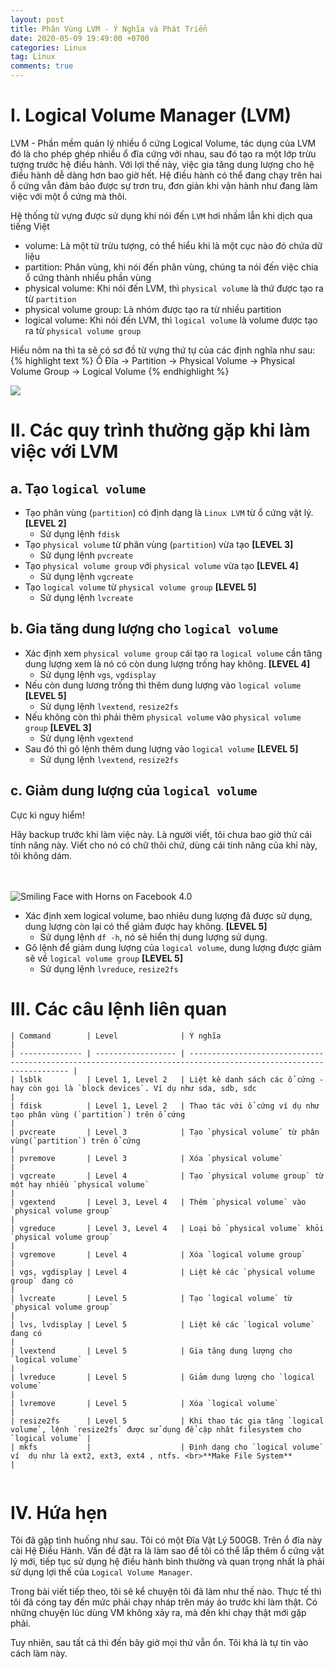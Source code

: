 ```yaml
---
layout: post
title: Phân Vùng LVM - Ý Nghĩa và Phát Triển
date: 2020-05-09 19:49:00 +0700
categories: Linux
tag: Linux
comments: true
---
```


# I. Logical Volume Manager (LVM)

LVM - Phần mềm quản lý nhiều ổ cứng Logical Volume, tác dụng của LVM đó là cho phép ghép nhiều ổ đĩa cứng với nhau, sau đó tạo ra một lớp trừu tượng trước hệ điều hành. Với lợi thế này, việc gia tăng dung lượng cho hệ điều hành dễ dàng hơn bao giờ hết. Hệ điều hành có thể đang chạy trên hai ổ cứng vẫn đảm bảo được sự trơn tru, đơn giản khi vận hành như đang làm việc với một ổ cứng mà thôi.

Hệ thống từ vựng được sử dụng khi nói đến `LVM` hơi nhầm lẫn khi dịch qua tiếng Việt

- volume: Là một từ trừu tượng, có thể hiểu khi là một cục nào đó chứa dữ liệu
- partition: Phân vùng, khi nói đến phân vùng, chúng ta nói đến việc chia ổ cứng thành nhiều phần vùng
- physical volume: Khi nói đến LVM, thì `physical volume` là thứ được tạo ra từ `partition`
- physical volume group: Là nhóm được tạo ra từ nhiều partition
- logical volume: Khi nói đến LVM, thì `logical volume` là volume được tạo ra từ `physical volume group`

Hiểu nôm na thì ta sẽ có sơ đồ từ vựng thứ tự của các định nghĩa như sau:
{% highlight text %}
Ổ Đĩa → Partition → Physical Volume → Physical Volume Group → Logical Volume
{% endhighlight %}



![](https://paper-attachments.dropbox.com/s_57426A14049B102F3EA6C3C52AF87106C341D5168299602654C5DD96EE34B365_1589805675958_1.png)

# II. Các quy trình thường gặp khi làm việc với LVM
## a. Tạo `logical volume`
- Tạo phân vùng (`partition`) có định dạng là `Linux LVM` từ ổ cứng vật lý.  **[LEVEL 2]**
    - Sử dụng lệnh `fdisk`
- Tạo `physical volume` từ phân vùng (`partition`) vừa tạo **[LEVEL 3]**
    - Sử dụng lệnh `pvcreate`
- Tạo `physical volume group` với `physical volume` vừa tạo **[LEVEL 4]**
    - Sử dụng lệnh `vgcreate`
- Tạo `logical volume` từ `physical volume group` **[LEVEL 5]**
    - Sử dụng lệnh `lvcreate`


## b. Gia tăng dung lượng cho `logical volume`
- Xác định xem `physical volume group`  cái tạo ra `logical volume`  cần tăng dung lượng xem là nó có còn dung lượng trống hay không. **[LEVEL 4]**
    - Sử dụng lệnh `vgs`, `vgdisplay`
- Nếu còn dung lương trống thì thêm dung lượng vào `logical volume` **[LEVEL 5]**
    - Sử dụng lệnh `lvextend`, `resize2fs`
- Nếu không còn thì phải thêm `physical volume` vào `physical volume group` **[LEVEL 3]**
    - Sử dụng lệnh `vgextend`
- Sau đó thì gõ lệnh thêm dung lượng vào `logical volume`  **[LEVEL 5]**
    - Sử dụng lệnh `lvextend`, `resize2fs`

## c. Giảm dung lượng của `logical volume`
Cực kì nguy hiểm!

Hãy backup trước khi làm việc này. Là người viết, tôi chưa bao giờ thử cái tính năng này. Viết cho nó có chữ thôi chứ, dùng cái tính năng của khỉ này, tôi không dám.

<br><br>![Smiling Face with Horns on Facebook 4.0](https://emojipedia-us.s3.dualstack.us-west-1.amazonaws.com/thumbs/120/facebook/230/smiling-face-with-horns_1f608.png)

- Xác định xem logical volume, bao nhiêu dung lượng đã được sử dụng, dung lượng còn lại có thể giảm được hay không. **[LEVEL 5]**
    - Sử dụng lệnh `df -h`, nó sẽ hiển thị dung lượng sử dụng.
- Gõ lệnh để giảm dung lượng của `logical volume`, dung lượng được giảm sẽ về `logical volume group`  **[LEVEL 5]**
    - Sử dụng lệnh `lvreduce`, `resize2fs`



# III. Các câu lệnh liên quan
```
| Command        | Level              | Ý nghĩa                                                                                                           |
| -------------- | ------------------ | ----------------------------------------------------------------------------------------------------------------- |
| lsblk          | Level 1, Level 2   | Liệt kê danh sách các ổ cứng - hay còn gọi là `block devices`. Ví dụ như sda, sdb, sdc                            |
| fdisk          | Level 1, Level 2   | Thao tác với ổ cứng ví dụ như tạo phân vùng (`partition`) trên ổ cứng                                             |
| pvcreate       | Level 3            | Tạo `physical volume` từ phân vùng(`partition`) trên ổ cứng                                                       |
| pvremove       | Level 3            | Xóa `physical volume`                                                                                             |
| vgcreate       | Level 4            | Tạo `physical volume group` từ một hay nhiều `physical volume`                                                    |
| vgextend       | Level 3, Level 4   | Thêm `physical volume` vào `physical volume group`                                                                |
| vgreduce       | Level 3, Level 4   | Loại bỏ `physical volume` khỏi `physical volume group`                                                            |
| vgremove       | Level 4            | Xóa `logical volume group`                                                                                        |
| vgs, vgdisplay | Level 4            | Liệt kê các `physical volume group` đang có                                                                       |
| lvcreate       | Level 5            | Tạo `logical volume` từ `physical volume group`                                                                   |
| lvs, lvdisplay | Level 5            | Liệt kê các `logical volume` đang có                                                                              |
| lvextend       | Level 5            | Gia tăng dung lượng cho `logical volume`                                                                          |
| lvreduce       | Level 5            | Giảm dung lượng cho `logical volume`                                                                              |
| lvremove       | Level 5            | Xóa `logical volume`                                                                                              |
| resize2fs      | Level 5            | Khi thao tác gia tăng `logical volume`, lệnh `resize2fs` được sử dụng để cập nhât filesystem cho `logical volume` |
| mkfs           |                    | Định dạng cho `logical volume` ví  dụ như là ext2, ext3, ext4 , ntfs. <br>**Make File System**                    |


```

# IV. Hứa hẹn

Tôi đã gặp tình huống như sau. Tôi có một Đĩa Vật Lý 500GB. Trên ổ đĩa này cài Hệ Điều Hành. Vấn đề đặt ra là làm sao để tôi có thể lắp thêm ổ cứng vật lý mới,  tiếp tục sử dụng hệ điều hành bình thường và quan trọng nhất là phải sử dụng lợi thế của `Logical Volume Manager`.

Trong bài viết tiếp theo, tôi sẽ kể chuyện tôi đã làm như thế nào. Thực tế thì tôi đã cóng tay đến mức phải chạy nháp trên máy ảo trước khi làm thật. Có những chuyện lúc dùng VM không xảy ra, mà đến khi chạy thật mới gặp phải.

Tuy nhiên, sau tất cả thì đến bây giờ mọi thứ vẫn ổn. Tôi khá là tự tin vào cách làm này.
